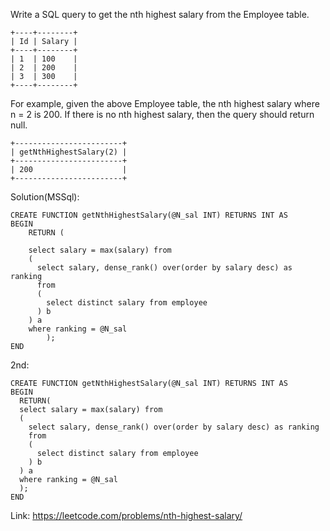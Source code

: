 Write a SQL query to get the nth highest salary from the Employee table.

```
+----+--------+
| Id | Salary |
+----+--------+
| 1  | 100    |
| 2  | 200    |
| 3  | 300    |
+----+--------+
```
For example, given the above Employee table, the nth highest salary where n = 2 is 200. If there is no nth highest salary, then the query should return null.
```
+------------------------+
| getNthHighestSalary(2) |
+------------------------+
| 200                    |
+------------------------+
```

Solution(MSSql):
```
CREATE FUNCTION getNthHighestSalary(@N_sal INT) RETURNS INT AS
BEGIN
    RETURN (
    
    select salary = max(salary) from
    (
      select salary, dense_rank() over(order by salary desc) as ranking
      from
      (
        select distinct salary from employee
      ) b
    ) a
    where ranking = @N_sal
        );
END
```

2nd:
```
CREATE FUNCTION getNthHighestSalary(@N_sal INT) RETURNS INT AS
BEGIN
  RETURN(
  select salary = max(salary) from
  (
    select salary, dense_rank() over(order by salary desc) as ranking
    from 
    (
      select distinct salary from employee
    ) b
  ) a
  where ranking = @N_sal
  );
END
```

Link: https://leetcode.com/problems/nth-highest-salary/
